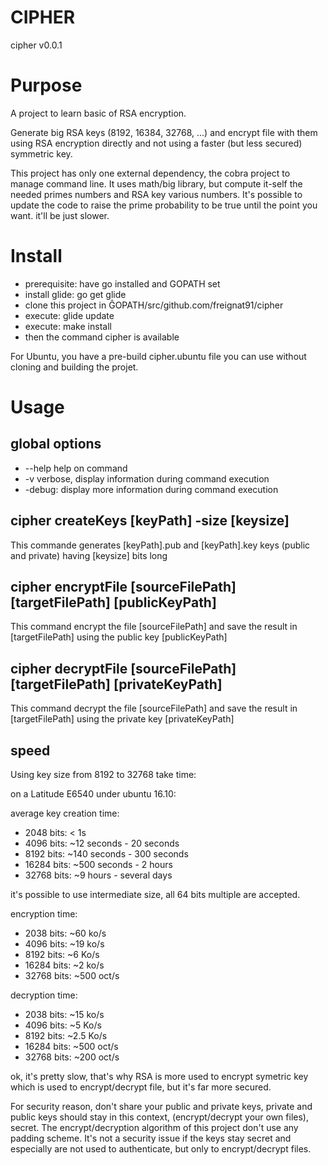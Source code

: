 # CIPHER

cipher v0.0.1

# Purpose

A project to learn basic of RSA encryption.

Generate big RSA keys (8192, 16384, 32768, ...) and encrypt file with them using RSA encryption directly and not using a faster (but less secured) symmetric key.

This project has only one external dependency, the cobra project to manage command line. It uses math/big library, but compute it-self the needed primes numbers and RSA key various numbers. It's possible to update the code to raise the prime probability to be true until the point you want. it'll be just slower. 



# Install

- prerequisite: have go installed and GOPATH set
- install glide: go get glide
- clone this project in ĜOPATH/src/github.com/freignat91/cipher
- execute: glide update
- execute: make install
- then the command cipher is available

For Ubuntu, you have a pre-build cipher.ubuntu file you can use without cloning and building the projet.

# Usage

## global options

- --help help on command
- -v verbose, display information during command execution
- -debug: display more information during command execution

## cipher createKeys [keyPath] -size [keysize]

This commande generates [keyPath].pub and [keyPath].key keys (public and private) having [keysize] bits long

## cipher encryptFile [sourceFilePath] [targetFilePath] [publicKeyPath]

This command encrypt the file [sourceFilePath] and save the  result in [targetFilePath] using the public key [publicKeyPath]

## cipher decryptFile [sourceFilePath] [targetFilePath] [privateKeyPath]

This command decrypt the file [sourceFilePath] and save the result in [targetFilePath] using the private key [privateKeyPath]


## speed

Using key size from 8192 to 32768 take time:

on a Latitude E6540 under ubuntu 16.10:

average key creation time:
- 2048 bits:   < 1s
- 4096 bits:  ~12 seconds - 20 seconds
- 8192 bits:  ~140 seconds - 300 seconds
- 16284 bits: ~500 seconds - 2 hours
- 32768 bits: ~9 hours - several days

it's possible to use intermediate size, all 64 bits multiple are accepted.

encryption time:
- 2038 bits:      ~60 ko/s
- 4096 bits:      ~19 ko/s
- 8192 bits:      ~6 Ko/s
- 16284 bits:     ~2 ko/s
- 32768 bits:     ~500 oct/s

decryption time:
- 2038 bits:      ~15 ko/s
- 4096 bits:      ~5 Ko/s
- 8192 bits:      ~2.5 Ko/s
- 16284 bits:     ~500 oct/s
- 32768 bits:     ~200 oct/s


ok, it's pretty slow, that's why RSA is more used to encrypt symetric key which is used to encrypt/decrypt file, but it's far more secured.

For security reason, don't share your public and private keys, private and public keys should stay in this context, (encrypt/decrypt your own files), secret.
The encrypt/decryption algorithm of this project don't use any padding scheme. It's not a security issue if the keys stay secret and especially are not used to authenticate, but only to encrypt/decrypt files.





